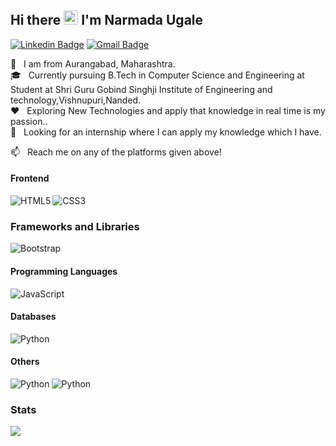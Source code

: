 ## Hi there&nbsp;<img src="https://raw.githubusercontent.com/MartinHeinz/MartinHeinz/master/wave.gif" width="23px"> I'm Narmada Ugale 

[![Linkedin Badge](https://img.shields.io/badge/-LinkedIn-0072b1?style=flat&logo=Linkedin&logoColor=white)](https://www.linkedin.com/in/narmada-ugale-b411a61ab/ "Connect on LinkedIn")
[![Gmail Badge](https://img.shields.io/badge/-Gmail-c14438?style=flat&logo=Gmail&logoColor=white)](mailto:narmadaugale27@gmail.com "Connect via Email")
<!-- ![visitors](https://visitor-badge.glitch.me/badge?page_id=Narmada2706.Narmada2706) -->

🏡 &nbsp; I am from Aurangabad, Maharashtra.  
🎓 &nbsp; Currently pursuing B.Tech in Computer Science and Engineering at Student at Shri Guru Gobind Singhji Institute of Engineering and technology,Vishnupuri,Nanded.  
❤️ &nbsp; Exploring New Technologies and apply that knowledge in real time is my passion..  
💬 &nbsp; Looking for an internship  where I can apply my knowledge which I have.

📫 &nbsp; Reach me on any of the platforms given above!

#### Frontend
<img align="left" alt="HTML5" src="https://img.shields.io/badge/HTML5-E34F26?style=for-the-badge&logo=html5&logoColor=white"/>
<img align="left" alt="CSS3" src="https://img.shields.io/badge/CSS3-1572B6?style=for-the-badge&logo=css3&logoColor=white"/>


<br>  

### Frameworks and Libraries
![Bootstrap](https://img.shields.io/badge/bootstrap-%23563D7C.svg?style=for-the-badge&logo=bootstrap&logoColor=white)


#### Programming Languages
<img align="left" alt="JavaScript" src="https://img.shields.io/badge/JavaScript-F7DF1E?style=for-the-badge&logo=javascript&logoColor=black"/>

<br>


#### Databases
<img align="left" alt="Python" src="https://img.shields.io/badge/-MySQL-f29111?logo=mysql&logoColor=1d1d1d&style=for-the-badge" />

<br>

#### Others
<img align="left" alt="Python" src="https://img.shields.io/badge/-Git-f34f29?logo=git&logoColor=white&style=for-the-badge" />
<img align="left" alt="Python" src="https://img.shields.io/badge/-Linux-333333?logo=linux&logoColor=white&style=for-the-badge" />

<br>



### Stats
<img src = "https://github-readme-stats.vercel.app/api?username=Narmada2706&show_icons=true&theme=radical">

<!-- Total Visitors Badge -->


[linkedin]: https://www.linkedin.com/in/narmada-ugale-b411a61ab/
<!-- [email]: https://mail.google.com/mail/?extsrc=mailto&url=mailto%3A%3Fto%3Dpramodwankhade360%40gmail.com -->

